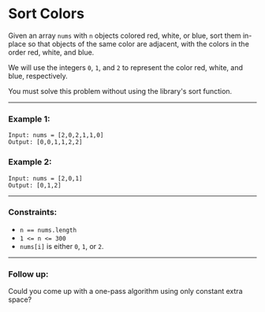 # Sort Colors

Given an array `nums` with `n` objects colored red, white, or blue, sort them in-place so that objects of the same color are adjacent, with the colors in the order red, white, and blue.

We will use the integers `0`, `1`, and `2` to represent the color red, white, and blue, respectively.

You must solve this problem without using the library's sort function.

---

### Example 1:
```
Input: nums = [2,0,2,1,1,0]
Output: [0,0,1,1,2,2]
```

### Example 2:
```
Input: nums = [2,0,1]
Output: [0,1,2]
```

---

### Constraints:
- `n == nums.length`
- `1 <= n <= 300`
- `nums[i]` is either `0`, `1`, or `2`.

---

### Follow up:
Could you come up with a one-pass algorithm using only constant extra space?
